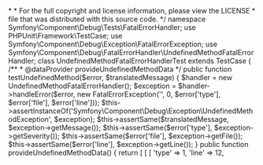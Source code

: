 <?php

/*
 * This file is part of the Symfony package.
 *
 * (c) Fabien Potencier <fabien@symfony.com>
 *
 * For the full copyright and license information, please view the LICENSE
 * file that was distributed with this source code.
 */

namespace Symfony\Component\Debug\Tests\FatalErrorHandler;

use PHPUnit\Framework\TestCase;
use Symfony\Component\Debug\Exception\FatalErrorException;
use Symfony\Component\Debug\FatalErrorHandler\UndefinedMethodFatalErrorHandler;

class UndefinedMethodFatalErrorHandlerTest extends TestCase
{
    /**
     * @dataProvider provideUndefinedMethodData
     */
    public function testUndefinedMethod($error, $translatedMessage)
    {
        $handler = new UndefinedMethodFatalErrorHandler();
        $exception = $handler->handleError($error, new FatalErrorException('', 0, $error['type'], $error['file'], $error['line']));

        $this->assertInstanceOf('Symfony\Component\Debug\Exception\UndefinedMethodException', $exception);
        $this->assertSame($translatedMessage, $exception->getMessage());
        $this->assertSame($error['type'], $exception->getSeverity());
        $this->assertSame($error['file'], $exception->getFile());
        $this->assertSame($error['line'], $exception->getLine());
    }

    public function provideUndefinedMethodData()
    {
        return [
            [
                [
                    'type' => 1,
                    'line' => 12,
         